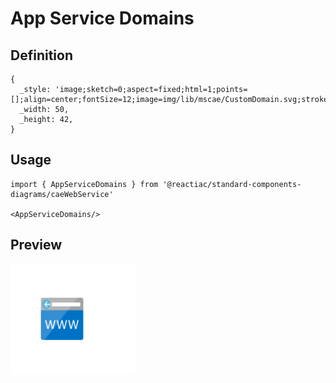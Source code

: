 # App Service Domains

## Definition

```
{
  _style: 'image;sketch=0;aspect=fixed;html=1;points=[];align=center;fontSize=12;image=img/lib/mscae/CustomDomain.svg;strokeColor=none;',
  _width: 50,
  _height: 42,
}
```

## Usage

```
import { AppServiceDomains } from '@reactiac/standard-components-diagrams/caeWebService'

<AppServiceDomains/>
```

## Preview

<img src="./app-service-domains.png" width="200"/>
